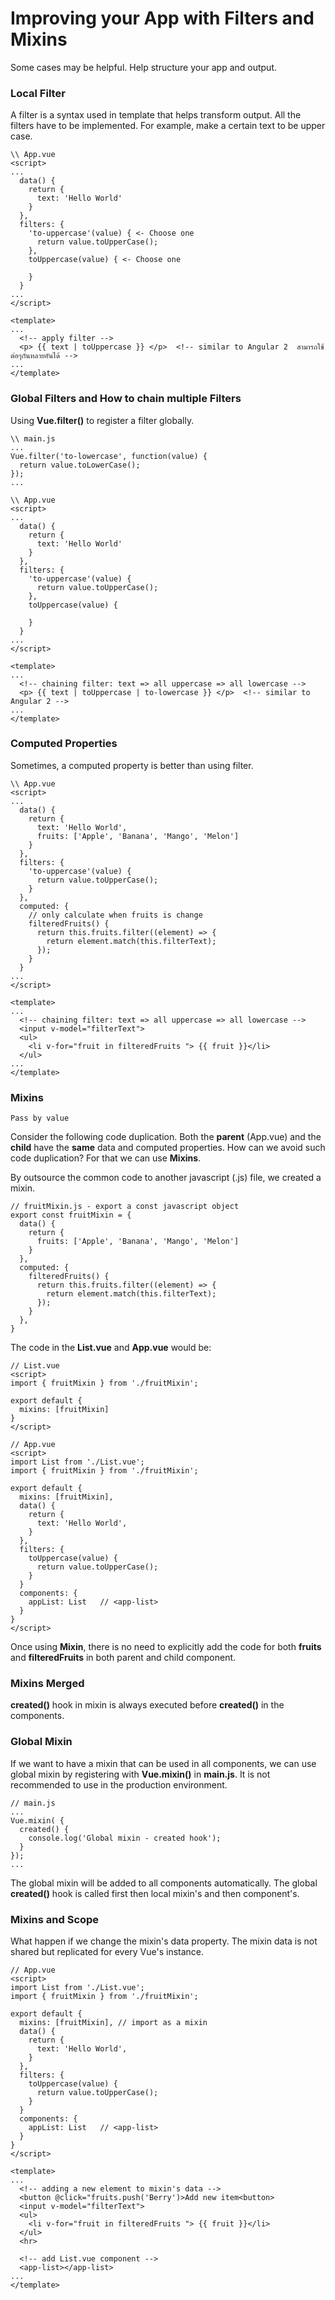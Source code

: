 # Improving your App with Filters and Mixins
Some cases may be helpful. Help structure your app and output.

### Local Filter
A filter is a syntax used in template that helps transform output. All the filters have to be implemented. For example, make a certain text to be upper case.

```
\\ App.vue
<script>
...
  data() {
    return {
      text: 'Hello World'
    }
  },
  filters: {
    'to-uppercase'(value) { <- Choose one
      return value.toUpperCase();
    },
    toUppercase(value) { <- Choose one

    }
  }
...
</script>

<template>
...
  <!-- apply filter -->
  <p> {{ text | toUppercase }} </p>  <!-- similar to Angular 2  สามารถใช้ต่อๆกันหลายอันได้ --> 
...
</template>
```

### Global Filters and How to chain multiple Filters
Using **Vue.filter()** to register a filter globally.

```
\\ main.js
...
Vue.filter('to-lowercase', function(value) {
  return value.toLowerCase();
});
...
```

```
\\ App.vue
<script>
...
  data() {
    return {
      text: 'Hello World'
    }
  },
  filters: {
    'to-uppercase'(value) {
      return value.toUpperCase();
    },
    toUppercase(value) {

    }
  }
...
</script>

<template>
...
  <!-- chaining filter: text => all uppercase => all lowercase -->
  <p> {{ text | toUppercase | to-lowercase }} </p>  <!-- similar to Angular 2 -->
...
</template>
```

### Computed Properties
Sometimes, a computed property is better than using filter.

```
\\ App.vue
<script>
...
  data() {
    return {
      text: 'Hello World',
      fruits: ['Apple', 'Banana', 'Mango', 'Melon']
    }
  },
  filters: {
    'to-uppercase'(value) {
      return value.toUpperCase();
    }
  },
  computed: {
    // only calculate when fruits is change
    filteredFruits() {
      return this.fruits.filter((element) => {
        return element.match(this.filterText);
      });
    }
  }
...
</script>

<template>
...
  <!-- chaining filter: text => all uppercase => all lowercase -->
  <input v-model="filterText">
  <ul>
    <li v-for="fruit in filteredFruits "> {{ fruit }}</li>
  </ul>
...
</template>
```

### Mixins
`Pass by value`

Consider the following code duplication. Both the **parent** (App.vue) and the **child** have the **same** data and computed properties. How can we avoid such code duplication? For that we can use **Mixins**.

By outsource the common code to another javascript (.js) file, we created a mixin.

```
// fruitMixin.js - export a const javascript object
export const fruitMixin = {
  data() {
    return {
      fruits: ['Apple', 'Banana', 'Mango', 'Melon']
    }
  },
  computed: {
    filteredFruits() {
      return this.fruits.filter((element) => {
        return element.match(this.filterText);
      });
    }
  },
}
```
The code in the **List.vue** and **App.vue** would be: 

```
// List.vue
<script>
import { fruitMixin } from './fruitMixin';

export default {
  mixins: [fruitMixin]
}
</script>
```
```
// App.vue
<script>
import List from './List.vue';
import { fruitMixin } from './fruitMixin';

export default {
  mixins: [fruitMixin],
  data() {
    return {
      text: 'Hello World',
    }
  },
  filters: {
    toUppercase(value) {
      return value.toUpperCase();
    }
  }
  components: {
    appList: List   // <app-list>
  }
}
</script>
```
Once using **Mixin**, there is no need to explicitly add the code for both **fruits** and **filteredFruits** in both parent and child component. 

### Mixins Merged
**created()** hook in mixin is always executed before **created()** in the components.

### Global Mixin
If we want to have a mixin that can be used in all components, we can use global mixin by registering with **Vue.mixin()** in **main.js**. It is not recommended to use in the production environment.

```
// main.js
...
Vue.mixin( {
  created() {
    console.log('Global mixin - created hook');
  }
});
...
```
The global mixin will be added to all components automatically. The global **created()** hook is called first then local mixin's and then component's.

### Mixins and Scope
What happen if we change the mixin's data property. The mixin data is not shared but replicated for every Vue's instance.

```
// App.vue
<script>
import List from './List.vue';
import { fruitMixin } from './fruitMixin';

export default {
  mixins: [fruitMixin], // import as a mixin
  data() {
    return {
      text: 'Hello World',
    }
  },
  filters: {
    toUppercase(value) {
      return value.toUpperCase();
    }
  }
  components: {
    appList: List   // <app-list>
  }
}
</script>

<template>
...
  <!-- adding a new element to mixin's data -->
  <button @click="fruits.push('Berry')>Add new item<button>
  <input v-model="filterText">
  <ul>
    <li v-for="fruit in filteredFruits "> {{ fruit }}</li>
  </ul>
  <hr>

  <!-- add List.vue component -->
  <app-list></app-list>
...
</template>
```
